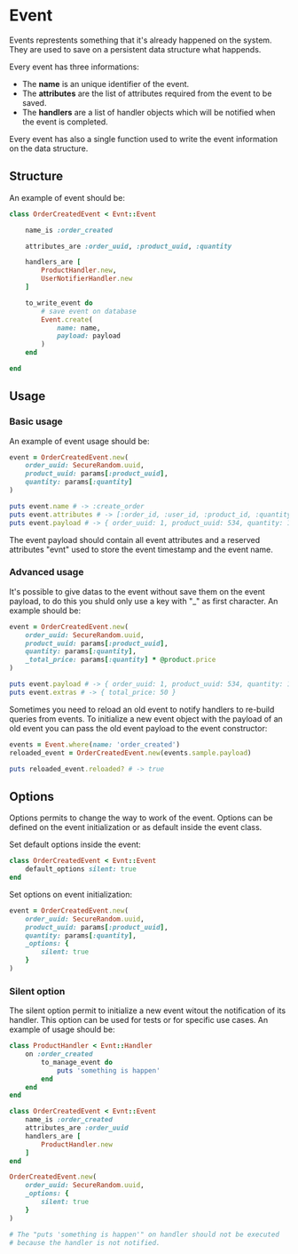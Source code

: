 # Event

Events represtents something that it's already happened on the system. They are used to save on a persistent data structure what happends.

Every event has three informations:

- The **name** is an unique identifier of the event.
- The **attributes** are the list of attributes required from the event to be saved.
- The **handlers** are a list of handler objects which will be notified when the event is completed.

Every event has also a single function used to write the event information on the data structure.

## Structure

An example of event should be:

```ruby
class OrderCreatedEvent < Evnt::Event

    name_is :order_created

    attributes_are :order_uuid, :product_uuid, :quantity

    handlers_are [
        ProductHandler.new,
        UserNotifierHandler.new
    ]

    to_write_event do
        # save event on database
        Event.create(
            name: name,
            payload: payload
        )
    end

end
```

## Usage

### Basic usage

An example of event usage should be:

```ruby
event = OrderCreatedEvent.new(
    order_uuid: SecureRandom.uuid,
    product_uuid: params[:product_uuid],
    quantity: params[:quantity]
)

puts event.name # -> :create_order
puts event.attributes # -> [:order_id, :user_id, :product_id, :quantity]
puts event.payload # -> { order_uuid: 1, product_uuid: 534, quantity: 10, evnt: { timestamp: 2017010101, name: 'order_created' } }
```

The event payload should contain all event attributes and a reserved attributes "evnt" used to store the event timestamp and the event name.

### Advanced usage

It's possible to give datas to the event without save them on the event payload, to do this you shuld only use a key with "_" as first character. An example should be:

```ruby
event = OrderCreatedEvent.new(
    order_uuid: SecureRandom.uuid,
    product_uuid: params[:product_uuid],
    quantity: params[:quantity],
    _total_price: params[:quantity] * @product.price
)

puts event.payload # -> { order_uuid: 1, product_uuid: 534, quantity: 10, evnt: { timestamp: 2017010101, name: 'order_created' } }
puts event.extras # -> { total_price: 50 }
```

Sometimes you need to reload an old event to notify handlers to re-build queries from events. To initialize a new event object with the payload of an old event you can pass the old event payload to the event constructor:

```ruby
events = Event.where(name: 'order_created')
reloaded_event = OrderCreatedEvent.new(events.sample.payload)

puts reloaded_event.reloaded? # -> true
```

## Options

Options permits to change the way to work of the event. Options can be defined on the event initialization or as default inside the event class.

Set default options inside the event:

```ruby
class OrderCreatedEvent < Evnt::Event
    default_options silent: true
end
```

Set options on event initialization:

```ruby
event = OrderCreatedEvent.new(
    order_uuid: SecureRandom.uuid,
    product_uuid: params[:product_uuid],
    quantity: params[:quantity],
    _options: {
        silent: true
    }
)
```

### Silent option

The silent option permit to initialize a new event witout the notification of its handler. This option can be used for tests or for specific use cases.
An example of usage should be:

```ruby
class ProductHandler < Evnt::Handler
    on :order_created
        to_manage_event do
            puts 'something is happen'
        end
    end
end

class OrderCreatedEvent < Evnt::Event
    name_is :order_created
    attributes_are :order_uuid
    handlers_are [
        ProductHandler.new
    ]
end

OrderCreatedEvent.new(
    order_uuid: SecureRandom.uuid,
    _options: {
        silent: true
    }
)

# The "puts 'something is happen'" on handler should not be executed
# because the handler is not notified.
```
